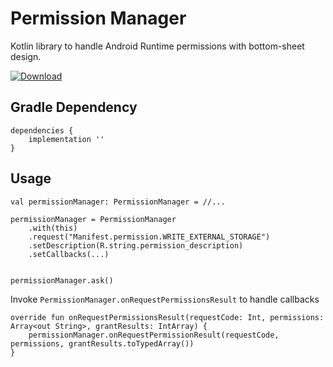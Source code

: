 # Permission Manager

Kotlin library to handle Android Runtime permissions with bottom-sheet design.

[ ![Download](https://api.bintray.com/packages/shahzar/PermissionManager/permissionmanager/images/download.svg) ](https://bintray.com/shahzar/PermissionManager/permissionmanager/_latestVersion)


## Gradle Dependency
```
dependencies {
    implementation ''
}
```

##  Usage

```
val permissionManager: PermissionManager = //...

permissionManager = PermissionManager
    .with(this)
    .request("Manifest.permission.WRITE_EXTERNAL_STORAGE")
    .setDescription(R.string.permission_description)
    .setCallbacks(...)


permissionManager.ask()
```

Invoke `PermissionManager.onRequestPermissionsResult` to handle callbacks

```
override fun onRequestPermissionsResult(requestCode: Int, permissions: Array<out String>, grantResults: IntArray) {
    permissionManager.onRequestPermissionResult(requestCode, permissions, grantResults.toTypedArray())
}
```